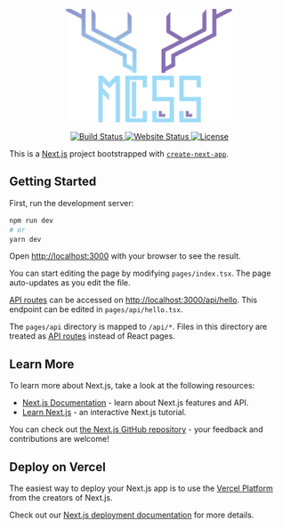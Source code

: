 <p align="center">
  <a href="https://docs.viaplanner.ca/" target="_blank">
    <img alt="VIAplanner" width="300" src="https://raw.githubusercontent.com/utmmcss/mcss-website-frontend/master/public/mcssLogo.svg">
  </a>
</p>

<p align="center"> 
   <a href="https://app.netlify.com/sites/mcss-website/deploys">
    <img alt="Build Status" src="https://api.netlify.com/api/v1/badges/278af8b6-18f4-49f5-840c-ca4ab58ef589/deploy-status">
  </a>
  <a href="https://mcss.club">
    <img alt="Website Status" src="https://img.shields.io/website?down_color=red&down_message=offline&up_color=green&up_message=online&url=https%3A%2F%2Fmcss.club">
  </a>
  <a href="https://github.com/UTM-Hacklab/VIAplanner/blob/master/LICENSE">
    <img alt="License" src="https://img.shields.io/badge/license-GPL-green?style=flat">
  </a>
</p>

This is a [Next.js](https://nextjs.org/) project bootstrapped with [`create-next-app`](https://github.com/vercel/next.js/tree/canary/packages/create-next-app).

## Getting Started

First, run the development server:

```bash
npm run dev
# or
yarn dev
```

Open [http://localhost:3000](http://localhost:3000) with your browser to see the result.

You can start editing the page by modifying `pages/index.tsx`. The page auto-updates as you edit the file.

[API routes](https://nextjs.org/docs/api-routes/introduction) can be accessed on [http://localhost:3000/api/hello](http://localhost:3000/api/hello). This endpoint can be edited in `pages/api/hello.tsx`.

The `pages/api` directory is mapped to `/api/*`. Files in this directory are treated as [API routes](https://nextjs.org/docs/api-routes/introduction) instead of React pages.

## Learn More

To learn more about Next.js, take a look at the following resources:

- [Next.js Documentation](https://nextjs.org/docs) - learn about Next.js features and API.
- [Learn Next.js](https://nextjs.org/learn) - an interactive Next.js tutorial.

You can check out [the Next.js GitHub repository](https://github.com/vercel/next.js/) - your feedback and contributions are welcome!

## Deploy on Vercel

The easiest way to deploy your Next.js app is to use the [Vercel Platform](https://vercel.com/new?utm_medium=default-template&filter=next.js&utm_source=create-next-app&utm_campaign=create-next-app-readme) from the creators of Next.js.

 
Check out our [Next.js deployment documentation](https://nextjs.org/docs/deployment) for more details.

